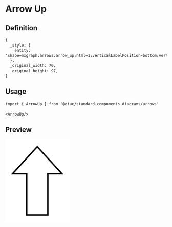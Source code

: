 # Arrow Up

## Definition

```
{
  _style: { 
    entity: 'shape=mxgraph.arrows.arrow_up;html=1;verticalLabelPosition=bottom;verticalAlign=top;strokeWidth=2;strokeColor=#000000;',
  },
  _original_width: 70,
  _original_height: 97,
}
```

## Usage

```
import { ArrowUp } from '@diac/standard-components-diagrams/arrows'

<ArrowUp/>
```

## Preview

<img src="./arrow-up.png" width="200"/>
